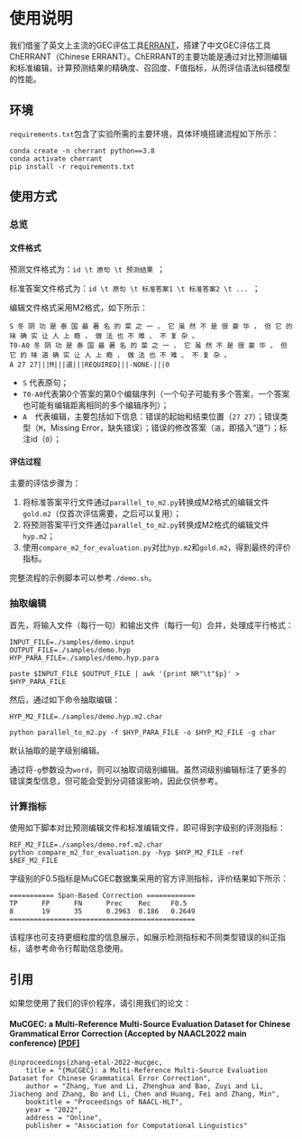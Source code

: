 # 使用说明

我们借鉴了英文上主流的GEC评估工具[ERRANT](https://github.com/chrisjbryant/errant)，搭建了中文GEC评估工具ChERRANT（Chinese ERRANT）。ChERRANT的主要功能是通过对比预测编辑和标准编辑，计算预测结果的精确度、召回度、F值指标，从而评估语法纠错模型的性能。

## 环境

`requirements.txt`包含了实验所需的主要环境，具体环境搭建流程如下所示：

```
conda create -n cherrant python==3.8
conda activate cherrant
pip install -r requirements.txt
```

## 使用方式

### 总览

#### 文件格式

预测文件格式为：`id \t 原句 \t 预测结果 `；

标准答案文件格式为：`id \t 原句 \t 标准答案1 \t 标准答案2 \t ... `；

编辑文件格式采用M2格式，如下所示：

```
S 冬 阴 功 是 泰 国 最 著 名 的 菜 之 一 ， 它 虽 然 不 是 很 豪 华 ， 但 它 的 味 确 实 让 人 上 瘾 ， 做 法 也 不 难 、 不 复 杂 。
T0-A0 冬 阴 功 是 泰 国 最 著 名 的 菜 之 一 ， 它 虽 然 不 是 很 豪 华 ， 但 它 的 味 道 确 实 让 人 上 瘾 ， 做 法 也 不 难 、 不 复 杂 。
A 27 27|||M|||道|||REQUIRED|||-NONE-|||0
```

+ `S` 代表原句；
+ `T0-A0`代表第0个答案的第0个编辑序列（一个句子可能有多个答案，一个答案也可能有编辑距离相同的多个编辑序列）；
+ `A  `代表编辑，主要包括如下信息：错误的起始和结束位置（`27 27`）；错误类型（`M`，Missing Error，缺失错误）；错误的修改答案（`道`，即插入“道”）；标注id（`0`）；

#### 评估过程

主要的评估步骤为：

1. 将标准答案平行文件通过`parallel_to_m2.py`转换成M2格式的编辑文件`gold.m2`（仅首次评估需要，之后可以复用）；
2. 将预测答案平行文件通过`parallel_to_m2.py`转换成M2格式的编辑文件`hyp.m2`；
3. 使用`compare_m2_for_evaluation.py`对比`hyp.m2`和`gold.m2`，得到最终的评价指标。

完整流程的示例脚本可以参考`./demo.sh`。

### 抽取编辑

首先，将输入文件（每行一句）和输出文件（每行一句）合并，处理成平行格式：

```
INPUT_FILE=./samples/demo.input
OUTPUT_FILE=./samples/demo.hyp
HYP_PARA_FILE=./samples/demo.hyp.para

paste $INPUT_FILE $OUTPUT_FILE | awk '{print NR"\t"$p}' > $HYP_PARA_FILE
```

然后，通过如下命令抽取编辑：

```
HYP_M2_FILE=./samples/demo.hyp.m2.char

python parallel_to_m2.py -f $HYP_PARA_FILE -o $HYP_M2_FILE -g char
```

默认抽取的是字级别编辑。

通过将`-g`参数设为`word`，则可以抽取词级别编辑。虽然词级别编辑标注了更多的错误类型信息，但可能会受到分词错误影响，因此仅供参考。

### 计算指标

使用如下脚本对比预测编辑文件和标准编辑文件，即可得到字级别的评测指标：

```
REF_M2_FILE=./samples/demo.ref.m2.char
python compare_m2_for_evaluation.py -hyp $HYP_M2_FILE -ref $REF_M2_FILE
```

字级别的F0.5指标是MuCGEC数据集采用的官方评测指标，评价结果如下所示：

```
=========== Span-Based Correction ============
TP      FP      FN      Prec    Rec     F0.5
8       19      35      0.2963  0.186   0.2649
==============================================
```

该程序也可支持更细粒度的信息展示，如展示检测指标和不同类型错误的纠正指标，请参考命令行帮助信息使用。

## 引用

如果您使用了我们的评价程序，请引用我们的论文：

#### MuCGEC: a Multi-Reference Multi-Source Evaluation Dataset for Chinese Grammatical Error Correction (Accepted by NAACL2022 main conference) [[PDF]](https://arxiv.org/pdf/2204.10994.pdf)

```
@inproceedings{zhang-etal-2022-mucgec,
    title = "{MuCGEC}: a Multi-Reference Multi-Source Evaluation Dataset for Chinese Grammatical Error Correction",
    author = "Zhang, Yue and Li, Zhenghua and Bao, Zuyi and Li, Jiacheng and Zhang, Bo and Li, Chen and Huang, Fei and Zhang, Min",
    booktitle = "Proceedings of NAACL-HLT",
    year = "2022",
    address = "Online",
    publisher = "Association for Computational Linguistics"
```
